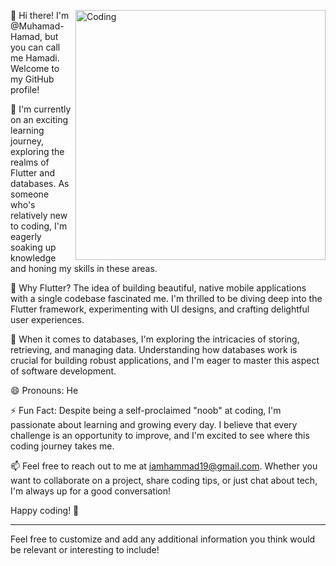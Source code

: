 <img align="right" alt="Coding" width="400" src="![image](https://github.com/Muhamad-Hamad/Muhamad-Hamad/assets/167606194/56521a01-a39a-4cd8-b7d3-1ba46868676d)
">
 👋 Hi there! I'm @Muhamad-Hamad, but you can call me Hamadi. Welcome to my GitHub profile!

🌱 I'm currently on an exciting learning journey, exploring the realms of Flutter and databases. As someone who's relatively new to coding, I'm eagerly soaking up knowledge and honing my skills in these areas.

🚀 Why Flutter? The idea of building beautiful, native mobile applications with a single codebase fascinated me. I'm thrilled to be diving deep into the Flutter framework, experimenting with UI designs, and crafting delightful user experiences.

💾 When it comes to databases, I'm exploring the intricacies of storing, retrieving, and managing data. Understanding how databases work is crucial for building robust applications, and I'm eager to master this aspect of software development.

😄 Pronouns: He

⚡ Fun Fact: Despite being a self-proclaimed "noob" at coding, I'm passionate about learning and growing every day. I believe that every challenge is an opportunity to improve, and I'm excited to see where this coding journey takes me.

📫 Feel free to reach out to me at iamhammad19@gmail.com. Whether you want to collaborate on a project, share coding tips, or just chat about tech, I'm always up for a good conversation!

Happy coding! 🚀

---

Feel free to customize and add any additional information you think would be relevant or interesting to include!
